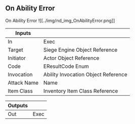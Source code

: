 ## On Ability Error
On Ability Error
![[../img/nd_img_OnAbilityError.png]]

|Inputs||
|--|--|
| In | Exec |
| Target | Siege Engine Object Reference |
| Initiator | Actor Object Reference |
| Code | EResultCode Enum |
| Invocation | Ability Invocation Object Reference |
| Attack Name | Name |
| Item Class | Inventory Item Class Reference |

|Outputs||
|--|--|
| Out | Exec |
